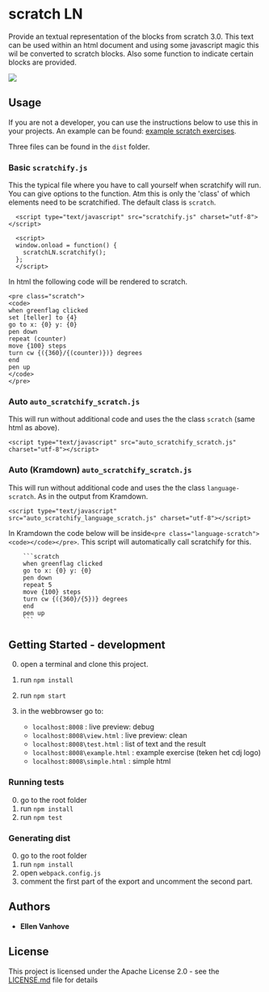 # scratch LN
Provide an textual representation of the blocks from scratch 3.0. This text can be used within an html document and using some javascript magic this wil be converted to scratch blocks. Also some function to indicate certain blocks are provided.

<img src="https://scratch4d.github.io/scratch-LN/img/simple_html_and_rendering_en.PNG">

## Usage
If you are not a developer, you can use the instructions below to use this in your projects. 
An example can be found: [example scratch exercises](https://github.com/Ellen102/ScratchExercises).
 
Three files can be found in the `dist` folder. 

### Basic `scratchify.js`
This the typical file where you have to call yourself when scratchify will run. 
You can give options to the function. Atm  this is only the 'class' of which elements need to be scratchified.
The default class is `scratch`.
```
  <script type="text/javascript" src="scratchify.js" charset="utf-8"></script>
  
  <script>
  window.onload = function() {
    scratchLN.scratchify();
  };
  </script>
```
In html the following code will be rendered to scratch. 
```
<pre class="scratch">
<code>
when greenflag clicked
set [teller] to {4}
go to x: {0} y: {0}
pen down
repeat (counter)
move {100} steps
turn cw {({360}/{(counter)})} degrees
end
pen up
</code>
</pre>
```

### Auto `auto_scratchify_scratch.js`
This will run without additional code and uses the the class `scratch` (same html as above).
```
<script type="text/javascript" src="auto_scratchify_scratch.js" charset="utf-8"></script>
```

### Auto (Kramdown) `auto_scratchify_scratch.js`
This will run without additional code and uses the the class `language-scratch`. As in the output from Kramdown.
```
<script type="text/javascript" src="auto_scratchify_language_scratch.js" charset="utf-8"></script>
```
In Kramdown the code below will be inside`<pre class="language-scratch"><code></code></pre>`. 
This script will automatically call scratchify for this. 
```
    ```scratch
    when greenflag clicked
    go to x: {0} y: {0}
    pen down
    repeat 5
    move {100} steps
    turn cw {({360}/{5})} degrees
    end
    pen up
    ```
```

## Getting Started - development
0. open a terminal and clone this project.
1. run `npm install`
2. run `npm start` 
3. in the webbrowser go to:
	
	- `localhost:8008` : live preview: debug
	- `localhost:8008\view.html` : live preview: clean
	- `localhost:8008\test.html` : list of text and the result
	- `localhost:8008\example.html`  : example exercise (teken het cdj logo)
	- `localhost:8008\simple.html` : simple html

###  Running tests
0. go to the root folder
1. run `npm install`
2. run `npm test` 

### Generating dist
0. go to the root folder
1. run `npm install`
2. open `webpack.config.js`
3. comment the first part of the export and uncomment the second part. 

## Authors

* **Ellen Vanhove**

## License

This project is licensed under the Apache License 2.0 - see the [LICENSE.md](LICENSE) file for details
